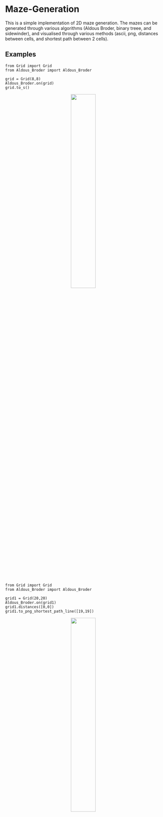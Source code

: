 # Maze-Generation

This is a simple implementation of 2D maze generation. The mazes can be generated through various algorithms (Aldous Broder, binary treee, and sidewinder), and visualised through various methods (ascii, png, distances between cells, and shortest path between 2 cells).

## Examples
```
from Grid import Grid
from Aldous_Broder import Aldous_Broder

grid = Grid(8,8)
Aldous_Broder.on(grid)
grid.to_s()
```
<p align="center">
<img src="https://github.com/benjmuller/Maze-Generation/assets/17953240/4fa93540-38bc-425c-88f3-498445fc077e" width=40%>
</p>

```
from Grid import Grid
from Aldous_Broder import Aldous_Broder

grid1 = Grid(20,20)
Aldous_Broder.on(grid1)
grid1.distances([0,0])
grid1.to_png_shortest_path_line([19,19])
```
<p align="center">
<img src="https://github.com/benjmuller/Maze-Generation/assets/17953240/bf2d0ec6-913f-4b59-bf95-1c42ace654b6.png" width=40%>
</p>
